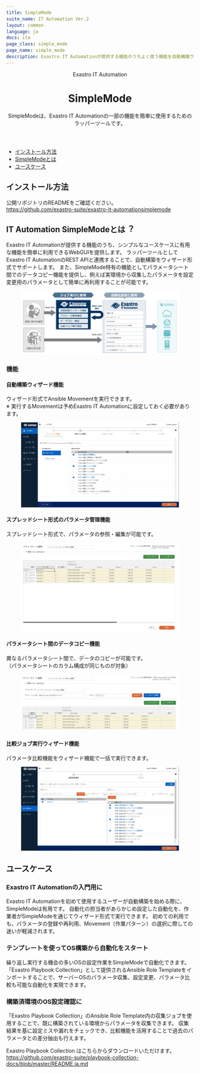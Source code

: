 ```yaml
---
title: SimpleMode
suite_name: IT Automation Ver.2
layout: common
language: ja
docs: ita
page_class: simple_mode
page_name: simple_mode
description: Exastro IT Automationが提供する機能のうちよく使う機能を自動構築ウィザードで簡単に設定できます。
---
```

<link rel="stylesheet" href="./assets/css/software_article.css?v=3">

<header id="header">
<div class="header-container">
    <div class="header-suite-name">Exastro IT Automation</div>
    <h1 class="header-h1">SimpleMode</h1>
    <p class="header-p">SimpleModeは、Exastro IT Automationの⼀部の機能を簡単に使⽤するためのラッパーツールです。</p>
</div>
</header>

<main id="main">
<nav id="contents-menu">
    <ul class="contents-menu-list">
        <li class="contents-menu-item"><a href="#install" class="touch anker">インストール⽅法 <i class="fas fa-angle-down"></i></a></li>
        <li class="contents-menu-item"><a href="#about" class="touch anker">SimpleModeとは <i class="fas fa-angle-down"></i></a></li>
        <li class="contents-menu-item"><a href="#use-cases" class="touch anker">ユースケース <i class="fas fa-angle-down"></i></a></li>
    </ul>
</nav>
<article class="article">

<section id="install" class="section">
    <div class="section-container">
        <div class="section-main">
            <h2 class="section-h2"><span class="section-h2-inner">インストール⽅法</span></h2>
            <div class="section-split-warp-center">
                <div class="section-split">
                    <p class="section-p">公開リポジトリのREADMEをご確認ください。<br>
                    <a href="https://github.com/exastro-suite/exastro-it-automationsimplemode" target="_blank" class="touch">https://github.com/exastro-suite/exastro-it-automationsimplemode</a></p>
                </div>
            </div>
        </div>
    </div>
</section>

<section id="about" class="section">
    <div class="section-container">
        <div class="section-main">
            <h2 class="section-h2"><span class="section-h2-inner"><strong class="software-name">IT Automation SimpleMode</strong>とは︖</span></h2>
            <div class="section-split-warp">
                <div class="section-split">
                    <p class="section-p">Exastro IT Automationが提供する機能のうち、シンプルなユースケースに有⽤な機能を簡単に利⽤できるWebGUIを提供します。 ラッパーツールとしてExastro IT AutomationのREST APIと連携することで、⾃動構築をウィザード形式でサポートします。 また、SimpleMode特有の機能としてパラメータシート間でのデータコピー機能を提供し、例えば実環境から収集したパラメータを設定変更⽤のパラメータとして簡単に再利⽤することが可能です。</p>
                </div>
                <div class="section-split">
                    <figure class="loupe touch"><img src="./assets/img/simple_mode_05.png" alt="SimpeMode構成図"></figure>
                </div>
            </div>
            <h3 class="section-h3">機能</h3>
            <div class="section-split-warp">
                <div class="section-split">
                    <h4 class="section-h4">⾃動構築ウィザード機能</h4>
                    <p class="section-p">ウィザード形式でAnsible Movementを実⾏できます。<br>
                    ※ 実⾏するMovementは予めExastro IT Automationに設定しておく必要があります。</p>
                    <figure class="loupe touch"><img src="./assets/img/simple_mode_01.png" alt="⾃動構築ウィザード機能イメージ"></figure>
                </div>
                <div class="section-split">
                    <h4 class="section-h4">スプレッドシート形式のパラメータ管理機能</h4>
                    <p class="section-p">スプレッドシート形式で、パラメータの参照・編集が可能です。</p>
                    <figure class="loupe touch"><img src="./assets/img/simple_mode_02.png" alt="スプレッドシート形式のパラメータ管理機能イメージ"></figure>
                </div>
                <div class="section-split">
                    <h4 class="section-h4">パラメータシート間のデータコピー機能</h4>
                    <p class="section-p">異なるパラメータシート間で、データのコピーが可能です。<br>
                    （パラメータシートのカラム構成が同じものが対象）</p>
                    <figure class="loupe touch"><img src="./assets/img/simple_mode_03.png" alt="パラメータシート間のデータコピー機能イメージ"></figure>
                </div>
                <div class="section-split">
                    <h4 class="section-h4">⽐較ジョブ実⾏ウィザード機能</h4>
                    <p class="section-p">パラメータ⽐較機能をウィザード機能で⼀括で実⾏できます。</p>
                    <figure class="loupe touch"><img src="./assets/img/simple_mode_04.png" alt="⽐較ジョブ実⾏ウィザード機能イメージ"></figure>
                </div>
            </div>
        </div>
    </div>
</section>

<section id="use-cases" class="section">
    <div class="section-container">
        <div class="section-main">
            <h2 class="section-h2"><span class="section-h2-inner">ユースケース</span></h2>
            <div class="section-split-warp">
                <div class="section-split">
                    <h3 class="section-h3">Exastro IT Automationの⼊⾨⽤に</h3>
                    <p class="section-p">Exastro IT Automationを初めて使⽤するユーザーが⾃動構築を始める際に、SimpleModeは有⽤です。 ⾃動化の担当者があらかじめ設定した⾃動化を、作業者がSimpleModeを通じてウィザード形式で実⾏できます。 初めての利⽤でも、パラメータの登録や再利⽤、Movement（作業パターン）の選択に際しての迷いが軽減されます。</p>
                </div>
                <div class="section-split">
                    <h3 class="section-h3">テンプレートを使ってOS構築から⾃動化をスタート</h3>
                    <p class="section-p">繰り返し実⾏する機会の多いOSの設定作業をSimpleModeで⾃動化できます。 「Exastro Playbook Collection」として提供されるAnsible Role Templateをインポートすることで、サーバーOSのパラメータ収集、設定変更、パラメータ⽐較も可能な⾃動化を実現できます。</p>
                </div>
                <div class="section-split">
                    <h3 class="section-h3">構築済環境のOS設定確認に</h3>
                    <p class="section-p">「Exastro Playbook Collection」のAnsible Role Template内の収集ジョブを使⽤することで、既に構築されている環境からパラメータを収集できます。 収集結果を基に設定ミスや漏れをチェックでき、⽐較機能を活⽤することで過去のパラメータとの差分抽出も⾏えます。</p>
                    <p class="section-p">Exastro Playbook Collection はこちらからダウンロードいただけます。<br>
                    <a href="https://github.com/exastro-suite/playbook-collection-docs/blob/master/README.ja.md" target="_blank" class="touch">https://github.com/exastro-suite/playbook-collection-docs/blob/master/README.ja.md</a></p>
                </div>
            </div>
        </div>
    </div>
</section>

</article>
</main>